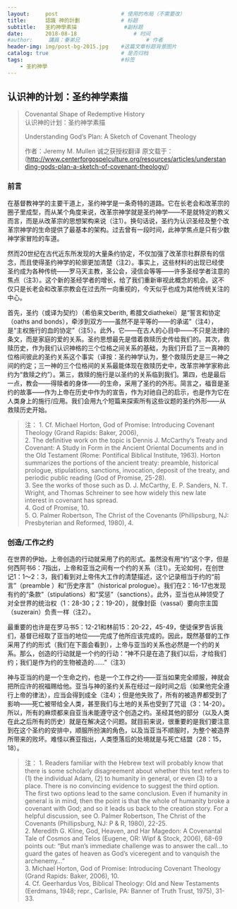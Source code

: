 ```yaml
---
layout:     post   				    # 使用的布局（不需要改）
title:      認識 神的計劃				# 标题 
subtitle:   圣約神學素描               #副标题
date:       2018-08-18  				# 时间
#author:     講員：秦弟兄     				# 作者
header-img: img/post-bg-2015.jpg 	#这篇文章标题背景图片
catalog: true 						# 是否归档
tags:								#标签
    - 圣約神學
---
```




## 认识神的计划：圣约神学素描

<blockquote>
Covenantal Shape of Redemptive History<br>
认识神的计划：圣约神学素描<br>

Understanding God’s Plan: A Sketch of Covenant Theology <br>

作者：Jeremy M. Mullen
诚之获授权翻译
原文载于：(http://www.centerforgospelculture.org/resources/articles/understanding-gods-plan-a-sketch-of-covenant-theology/)
</blockquote>

### 前言

在基督教神学的主要干道上，圣约神学是一条奇特的道路。它在长老会和改革宗的圈子里成型，而从某个角度来说，改革宗神学就是圣约神学——不是就特定的教义而言，而是从改革宗的思想架构来说（注1）。换句话说，圣约为认识圣经及整个改革宗神学的生命提供了最基本的架构。过去曾有一段时间，此神学焦点是只有少数神学家冒险的车道。

然而20世纪在古代近东所发现的大量条约协定，不仅加强了改革宗社群原有的信念，而且使得圣约神学的轮廓更加清楚（注2）。事实上，这些材料的出现已经使圣约成为各种传统——罗马天主教，圣公会，浸信会等等——许多圣经学者注意的焦点（注3）。这个新的圣经学者的增长，给了我们重新审视此概念的机会。这不仅只是长老会和改革宗教会在过去所一向重视的，今天似乎也成为其他传统关注的中心。

首先，圣约（或译为契约）（希伯来文berith, 希腊文diathekei）是“誓言和协定（oaths and bonds），牵涉到双方——虽然不是平等的——的承诺”（注4），是“主权施行的血的协定”（注5）。此外，它——在古人的心目中——不只是法律的条文，而是家庭的爱的关系。圣约思想最先是借着救赎历史传给我们的。其次，救赎历史，作为我们认识神格的三个位格之间关系的基础，为我们开启了三一真神的位格间彼此的圣约关系这个事实（译按：圣约神学认为，整个救赎历史是三一神之间的约定；三一神的三个位格间的关系最能体现在救赎历史中，改革宗神学家称此约为“救赎之约”）。第三，救赎的施行是以圣约的关系临到我们。第四，也是最后一点，教会——得赎者的身体——的生命，采用了圣约的外形。简言之，福音是圣约的故事——作为上帝在历史中作为的宣告，作为对祂自己的启示，也是作为它在人类身上的施行/应用。我们会用九个短篇来探索所有这些议题的圣约外形——从救赎历史开始。

<blockquote>
注：
1. Cf. Michael Horton, God of Promise: Introducing Covenant Theology (Grand Rapids: Baker, 2006),
<br>
2. The definitive work on the topic is Dennis J. McCarthy’s Treaty and Covenant: A Study in Form in the Ancient Oriental Documents and in the Old Testament (Rome: Pontifical Biblical Institute, 1963). Horton summarizes the portions of the ancient treaty: preamble, historical prologue, stipulations, sanctions, invocation, deposit of the treaty, and periodic public reading (God of Promise, 25-28).
<br>
3. See the works of those such as D. J. McCarthy, E. P. Sanders, N. T. Wright, and Thomas Schreiner to see how widely this new late interest in covenant has spread.
<br>
4. God of Promise, 10. <br>
5. O. Palmer Robertson, The Christ of the Covenants (Phillipsburg, NJ: Presbyterian and Reformed, 1980), 4.
</blockquote>



### 创造/工作之约

在世界的伊始，上帝创造的行动就采用了约的形式。虽然没有用“约”这个字，但是何西阿书6：7指出，上帝和亚当之间有一个约的关系（注1）。无论如何，在创世记1：1～2：3，我们看到对上帝伟大工作的清楚描述，这个记录相当于约的“前言”（preamble ）和“历史序言”（historical prologue）。我们在2：16-17也发现有约的“条款”（stipulations）和“奖惩”（sanctions）。此外，亚当也从神领受了对全世界的统治权（1：28-30；2：19-20），就像封臣（vassal）要向宗主国（suzerain）负责一样（注2）。

最重要的也许是在罗马书5：12-21和林前15：20-22，45-49，使徒保罗告诉我们，基督已经取了亚当的地位——完成了他所应该完成的。因此，既然基督的工作采用了约的形式（我们在下面会看到），上帝与亚当的关系也必然是一个约的关系。那么，创造的行动就是一个约的行动：“神不只是在造了我们以后，才给我们约；我们是作为约的生物被造的……”（注3）

神与亚当的约是一个生命之约，也是一个工作之约——亚当如果完全顺服，神就会把所应许的祝福赐给他。亚当与神的圣约关系在经过一段时间之后（如果他完全遵行上帝的律法），应当会得到成全（注4）；但是他失败了，所有的被造界都受到了影响——死亡被带给全人类，甚至我们与土地的关系也受到了咒诅（3：14-20）。所以，所有的麻烦都来自亚当未能遵守这个创造之约。圣经其他的部分（以及人类在此之后所有的历史）就是在解决这个问题。就目前来说，很重要的是我们要注意到在这个圣约的安排中，顺服所扮演的角色，以及当亚当不顺服时，为整个被造界所带来的败坏。难怪以赛亚指出，人类堕落后的处境就是与死亡结盟（28：15，18）。

<blockquote>
注：
1. Readers familiar with the Hebrew text will probably know that there is some scholarly disagreement about whether this text refers to (1) the individual Adam, (2) to humanity in general, or even (3) to a place. There is no convincing evidence to suggest the third option. The first two options lead to the same conclusion. Even if humanity in general is in mind, then the point is that the whole of humanity broke a covenant with God; and so it leads us back to the creation story. For a helpful discussion, see O. Palmer Robertson, The Christ of the Covenants (Phillipsburg, NJ: P & R, 1980), 22-25. <br>
2. Meredith G. Kline, God, Heaven, and Har Magedon: A Covenantal Tale of Cosmos and Telos (Eugene, OR: Wipf & Stock, 2006), 68-69 points out: “But man’s immediate challenge was to answer the call…to guard the gates of heaven as God’s viceregent and to vanquish the archenemy…” <br>
3. Michael Horton, God of Promise: Introducing Covenant Theology (Grand Rapids: Baker, 2006), 10. <br>
4. Cf. Geerhardus Vos, Biblical Theology: Old and New Testaments (Eerdmans, 1948; repr., Carlisle, PA: Banner of Truth Trust, 1975), 31-33. <br>
    
</blockquote>
